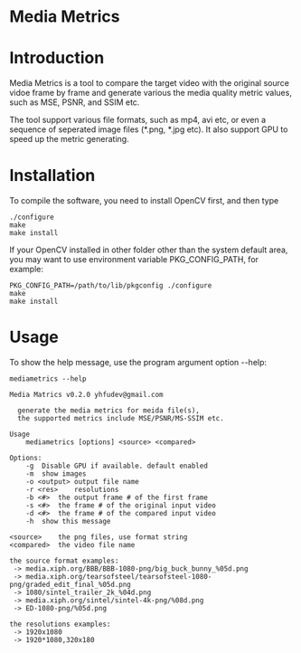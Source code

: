 Media Metrics
============

# Introduction

Media Metrics is a tool to compare the target video with the original source vidoe frame by frame and generate various the media quality metric values, such as MSE, PSNR, and SSIM etc.

The tool support various file formats, such as mp4, avi etc, or even a sequence of seperated image files (*.png, *.jpg etc).
It also support GPU to speed up the metric generating.

# Installation

To compile the software, you need to install OpenCV first, and then type

```
./configure
make
make install
```

If your OpenCV installed in other folder other than the system default area,
you may want to use environment variable PKG_CONFIG_PATH, for example:

```
PKG_CONFIG_PATH=/path/to/lib/pkgconfig ./configure
make
make install
```

# Usage

To show the help message, use the program argument option --help:

```
mediametrics --help

Media Matrics v0.2.0 yhfudev@gmail.com

  generate the media metrics for meida file(s),
  the supported metrics include MSE/PSNR/MS-SSIM etc.

Usage
    mediametrics [options] <source> <compared>

Options:
	-g	Disable GPU if available. default enabled
	-m	show images
	-o <output>	output file name
	-r <res>	resolutions
	-b <#>	the output frame # of the first frame
	-s <#>	the frame # of the original input video
	-d <#>	the frame # of the compared input video
	-h	show this message

<source>    the png files, use format string
<compared>  the video file name

the source format examples:
 -> media.xiph.org/BBB/BBB-1080-png/big_buck_bunny_%05d.png
 -> media.xiph.org/tearsofsteel/tearsofsteel-1080-png/graded_edit_final_%05d.png
 -> 1080/sintel_trailer_2k_%04d.png
 -> media.xiph.org/sintel/sintel-4k-png/%08d.png
 -> ED-1080-png/%05d.png

the resolutions examples:
 -> 1920x1080
 -> 1920*1080,320x180
```




